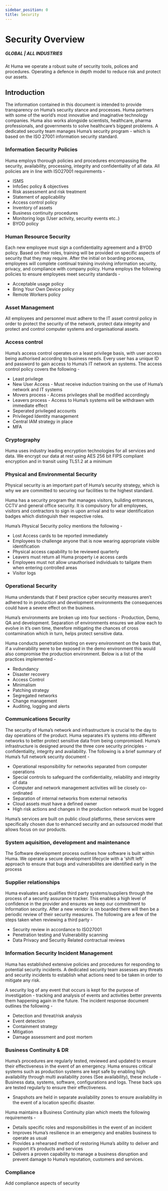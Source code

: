 ```yaml
---
sidebar_position: 0
title: Security
---
```


# Security Overview
##### GLOBAL | ALL INDUSTRIES

At Huma we operate a robust suite of security tools, polices and procedures. Operating a defence in depth model to reduce risk and protect our assets.

## Introduction

The information contained in this document is intended to provide transparency on Huma’s security stance and processes. Huma partners with some of the world’s most innovative and imaginative technology companies. Huma also works alongside scientists, healthcare, pharma professionals, and governments to solve  healthcare’s biggest problems. A dedicated security team manages Huma’s security program - which is based on the ISO 27001 information security standard.

### Information Security Policies

Huma employs thorough policies and procedures encompassing the security, availability, processing, integrity and confidentiality of all data. All policies are in line with ISO27001 requirements - 

- ISMS
- InfoSec policy & objectives
- Risk assessment and risk treatment 
- Statement of applicability
- Access control policy 
- Inventory of assets
- Business continuity procedures
- Monitoring logs (User activity, security events etc..)
- BYOD policy 

### Human Resource Security

Each new employee must sign a confidentiality agreement and a BYOD policy. Based on their roles, training will be provided on specific aspects of security that they may require. After the initial on boarding process, employees will complete continual training involving information security, privacy, and compliance with company policy. Huma employs the following policies to ensure employees meet security standards - 

- Acceptable usage policy
- Bring Your Own Device policy
- Remote Workers policy

### Asset Management

All employees and personnel must adhere to the IT asset control policy in order to protect the security of the network, protect data integrity and protect and control computer systems and organisational assets.

### Access control

Huma’s access control operates on a least privilege basis, with user access being authorised according to business needs. Every user has a unique ID and password to gain access to Huma’s IT network an systems. The access control policy covers the following -

* Least privilege
* New User Access - Must receive induction training on the use of Huma’s network and IT systems
* Movers process - Access privileges shall be modified accordingly 
* Leavers process - Access to Huma’s systems will be withdrawn with immediate effect
* Seperated privileged accounts
* Privileged Identity management
* Central IAM strategy in place
* MFA 

### Cryptography

Huma uses industry leading encryption technologies for all services and data. We encrypt our data at rest using AES 256 bit FIPS compliant encryption and in transit using TLS1.2 at a minimum

### Physical and Environmental Security

Physical security is an important part of Huma’s security strategy, which is why we are committed to securing our facilities to the highest standard.

Huma has a security program that manages visitors, building entrances, CCTV and general office security. It is compulsory for all employees, visitors and contractors to sign in upon arrival and to wear identification badges which distinguish their respective roles.  

Huma’s Physical Security policy mentions the following - 
- Lost Access cards to be reported immediately
- Employees to challenge anyone that is now wearing appropriate visible identification
- Physical access capability to be reviewed quarterly
- Leavers must return all Huma property i.e access cards
- Employees must not allow unauthorised individuals to tailgate them when entering controlled areas  
- Visitor logs 

### Operational Security

Huma understands that if best practice cyber security measures aren’t adhered to in production and development environments the consequences could have a severe effect on the business. 

Huma’s environments are broken up into four sections - Production, Demo, QA and development.  Separation of environments ensures we allow each to evolve in it’s own time, therefore mitigating the chances of cross contamination which in turn, helps protect sensitive data. 

Huma conducts penetration testing on every environment on the basis that, if a vulnerability were to be exposed in the demo environment this would also compromise the production environment. Below is a list of the practices implemented - 

- Redundancy
- Disaster recovery
- Access Control
- Minimalism
- Patching strategy
- Segregated networks
- Change management
- Auditing, logging and alerts

### Communications Security

The security of Huma’s network and infrastructure is crucial to the day to day operations of the product. Huma separates it’s systems into different networks to better protect sensitive data from being compromised. Huma’s infrastructure is designed around the three core security principles - confidentiality, integrity and availability. The following is a brief summary of Huma’s full network security document -  

- Operational responsibility for networks separated from computer operations
- Special controls to safeguard the confidentiality, reliability and integrity of data
- Computer and network management activities will be closely co-ordinated
- Separation of internal networks from external networks 
- Cloud assets must have a defined owner
- High risk actions and changes in the production network must be logged

Huma’s services are built on public cloud platforms, these services were specifically chosen due to enhanced security and an outsourced model that allows focus on our products. 

### System aquisition, development and maintenance

The Software development process outlines how software is built within Huma. We operate a secure development lifecycle with a 'shift left' approach to ensure that bugs and vulnerabilites are identified early in the process

### Supplier relationships

Huma evaluates and qualifies third party systems/suppliers through the process of a security assurance tracker. This enables a high level of confidence in the provider and ensures we keep our commitment to Information security. After a new vendor is on boarded there will then be a periodic review of their security measures. The following are a few of the steps taken when reviewing a third party - 

- Security review in accordance to ISO27001
- Penetration testing and Vulnerability scanning
- Data Privacy and Security Related contractual reviews

### Information Security Incident Management

Huma has established extensive policies and procedures for responding to  potential security incidents. A dedicated security team assesses any threats and security incidents to establish what actions need to be taken in order to mitigate any risk. 

A security log of any event that occurs is kept for the purpose of investigation - tracking and analysis of events and activities better prevents them happening again in the future. The incident response document outlines the following - 

- Detection and threat/risk analysis
- Event detection
- Containment strategy
- Mitigation
- Damage assessment and post mortem 

### Business Continuity & DR

Huma’s procedures are regularly tested, reviewed and updated to ensure their effectiveness in the event of an emergency. Huma ensures critical systems such as production systems are kept safe by enabling high availability through multi availability zones (See availability), these include - Business data, systems, software, configurations and logs. These back ups are tested regularly to ensure their effectiveness.

- Snapshots are held in separate availability zones to ensure availability in the event of a location specific disaster. 

Huma maintains a Business Continuity plan which meets the following requirements - 
- Details specific roles and responsibilities in the event of an incident
- Improves Huma’s resilience in an emergency and enables business to operate as usual
- Provides a rehearsed method of restoring Huma’s ability to deliver and support it’s products and services
- Delivers a proven capability to manage a business disruption and prevent damage to Huma’s reputation, customers and services. 

### Compliance

Add compliance aspects of security